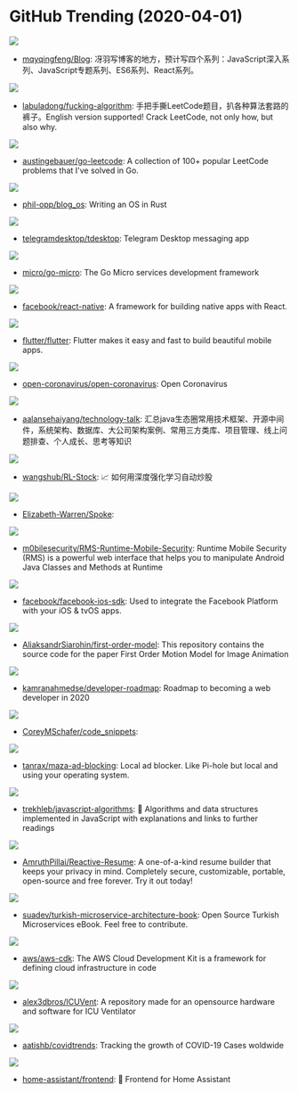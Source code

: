 # GitHub Trending (2020-04-01)

![](https://img.shields.io/badge/none-New%20234-green?style=flat-square&logo=appveyor)
- [mqyqingfeng/Blog](https://github.com/mqyqingfeng/Blog): 冴羽写博客的地方，预计写四个系列：JavaScript深入系列、JavaScript专题系列、ES6系列、React系列。

![](https://img.shields.io/badge/none-New%201-green?style=flat-square&logo=appveyor)
- [labuladong/fucking-algorithm](https://github.com/labuladong/fucking-algorithm): 手把手撕LeetCode题目，扒各种算法套路的裤子。English version supported! Crack LeetCode, not only how, but also why.

![](https://img.shields.io/badge/Go-New%2098-green?style=flat-square&logo=appveyor)
- [austingebauer/go-leetcode](https://github.com/austingebauer/go-leetcode): A collection of 100+ popular LeetCode problems that I've solved in Go.

![](https://img.shields.io/badge/HTML-New%2095-green?style=flat-square&logo=appveyor)
- [phil-opp/blog_os](https://github.com/phil-opp/blog_os): Writing an OS in Rust

![](https://img.shields.io/badge/C%2B%2B-New%2077-green?style=flat-square&logo=appveyor)
- [telegramdesktop/tdesktop](https://github.com/telegramdesktop/tdesktop): Telegram Desktop messaging app

![](https://img.shields.io/badge/Go-New%2060-green?style=flat-square&logo=appveyor)
- [micro/go-micro](https://github.com/micro/go-micro): The Go Micro services development framework

![](https://img.shields.io/badge/JavaScript-New%2046-green?style=flat-square&logo=appveyor)
- [facebook/react-native](https://github.com/facebook/react-native): A framework for building native apps with React.

![](https://img.shields.io/badge/Dart-New%20108-green?style=flat-square&logo=appveyor)
- [flutter/flutter](https://github.com/flutter/flutter): Flutter makes it easy and fast to build beautiful mobile apps.

![](https://img.shields.io/badge/TypeScript-New%2049-green?style=flat-square&logo=appveyor)
- [open-coronavirus/open-coronavirus](https://github.com/open-coronavirus/open-coronavirus): Open Coronavirus

![](https://img.shields.io/badge/none-New%20132-green?style=flat-square&logo=appveyor)
- [aalansehaiyang/technology-talk](https://github.com/aalansehaiyang/technology-talk): 汇总java生态圈常用技术框架、开源中间件，系统架构、数据库、大公司架构案例、常用三方类库、项目管理、线上问题排查、个人成长、思考等知识

![](https://img.shields.io/badge/Jupyter%20Notebook-New%20187-green?style=flat-square&logo=appveyor)
- [wangshub/RL-Stock](https://github.com/wangshub/RL-Stock): 📈 如何用深度强化学习自动炒股

![](https://img.shields.io/badge/JavaScript-New%2043-green?style=flat-square&logo=appveyor)
- [Elizabeth-Warren/Spoke](https://github.com/Elizabeth-Warren/Spoke): 

![](https://img.shields.io/badge/Python-New%2061-green?style=flat-square&logo=appveyor)
- [m0bilesecurity/RMS-Runtime-Mobile-Security](https://github.com/m0bilesecurity/RMS-Runtime-Mobile-Security): Runtime Mobile Security (RMS) is a powerful web interface that helps you to manipulate Android Java Classes and Methods at Runtime

![](https://img.shields.io/badge/Objective-C-New%203-green?style=flat-square&logo=appveyor)
- [facebook/facebook-ios-sdk](https://github.com/facebook/facebook-ios-sdk): Used to integrate the Facebook Platform with your iOS & tvOS apps.

![](https://img.shields.io/badge/Jupyter%20Notebook-New%20297-green?style=flat-square&logo=appveyor)
- [AliaksandrSiarohin/first-order-model](https://github.com/AliaksandrSiarohin/first-order-model): This repository contains the source code for the paper First Order Motion Model for Image Animation

![](https://img.shields.io/badge/none-New%20138-green?style=flat-square&logo=appveyor)
- [kamranahmedse/developer-roadmap](https://github.com/kamranahmedse/developer-roadmap): Roadmap to becoming a web developer in 2020

![](https://img.shields.io/badge/Jupyter%20Notebook-New%2018-green?style=flat-square&logo=appveyor)
- [CoreyMSchafer/code_snippets](https://github.com/CoreyMSchafer/code_snippets): 

![](https://img.shields.io/badge/Shell-New%20127-green?style=flat-square&logo=appveyor)
- [tanrax/maza-ad-blocking](https://github.com/tanrax/maza-ad-blocking): Local ad blocker. Like Pi-hole but local and using your operating system.

![](https://img.shields.io/badge/JavaScript-New%2088-green?style=flat-square&logo=appveyor)
- [trekhleb/javascript-algorithms](https://github.com/trekhleb/javascript-algorithms): 📝 Algorithms and data structures implemented in JavaScript with explanations and links to further readings

![](https://img.shields.io/badge/JavaScript-New%20224-green?style=flat-square&logo=appveyor)
- [AmruthPillai/Reactive-Resume](https://github.com/AmruthPillai/Reactive-Resume): A one-of-a-kind resume builder that keeps your privacy in mind. Completely secure, customizable, portable, open-source and free forever. Try it out today!

![](https://img.shields.io/badge/none-New%2022-green?style=flat-square&logo=appveyor)
- [suadev/turkish-microservice-architecture-book](https://github.com/suadev/turkish-microservice-architecture-book): Open Source Turkish Microservices eBook. Feel free to contribute.

![](https://img.shields.io/badge/TypeScript-New%2016-green?style=flat-square&logo=appveyor)
- [aws/aws-cdk](https://github.com/aws/aws-cdk): The AWS Cloud Development Kit is a framework for defining cloud infrastructure in code

![](https://img.shields.io/badge/C%2B%2B-New%204-green?style=flat-square&logo=appveyor)
- [alex3dbros/ICUVent](https://github.com/alex3dbros/ICUVent): A repository made for an opensource hardware and software for ICU Ventilator

![](https://img.shields.io/badge/JavaScript-New%2018-green?style=flat-square&logo=appveyor)
- [aatishb/covidtrends](https://github.com/aatishb/covidtrends): Tracking the growth of COVID-19 Cases woldwide

![](https://img.shields.io/badge/TypeScript-New%2026-green?style=flat-square&logo=appveyor)
- [home-assistant/frontend](https://github.com/home-assistant/frontend): 🍭 Frontend for Home Assistant

